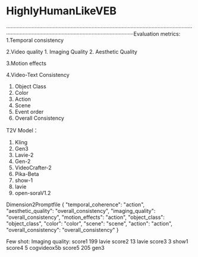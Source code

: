 # HighlyHumanLikeVEB
·················································································································································································································Evaluation metrics:
1.Temporal consistency

2.Video quality
	1. Imaging Quality
	2. Aesthetic Quality 

3.Motion effects

4.Video-Text Consistency
1. Object Class
2. Color
3. Action
4. Scene
5. Event order
6. Overall Consistency

T2V Model：
1. Kling
2. Gen3
3. Lavie-2
4. Gen-2
5. VideoCrafter-2
6. Pika-Beta
7. show-1
8. lavie
9. open-soraV1.2

Dimension2Promptfile
{
    "temporal_coherence": "action",
    "aesthetic_quality": "overall_consistency",
    "imaging_quality": "overall_consistency",
    "motion_effects": "action",
    "object_class": "object_class",
    "color": "color",
    "scene": "scene",
    "action": "action",
    "overall_consistency": "overall_consistency"
}


Few shot:
Imaging quality:
score1 199  lavie 
score2 13 lavie
score3 3 show1
score4 5 cogvideox5b
score5 205 gen3
